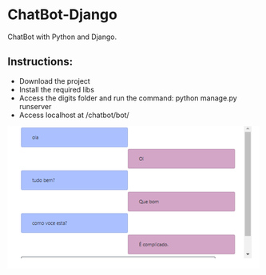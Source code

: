 # ChatBot-Django
ChatBot with Python and Django.
## Instructions:
* Download the project
* Install the required libs
* Access the digits folder and run the command: python manage.py runserver
* Access localhost at /chatbot/bot/

![ChatBot](bot.png)
